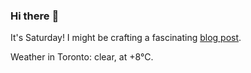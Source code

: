 ### Hi there :wave:

It's Saturday! I might be crafting a fascinating [blog post](https://benjaminwuethrich.dev).

Weather in Toronto: clear, at +8°C.
